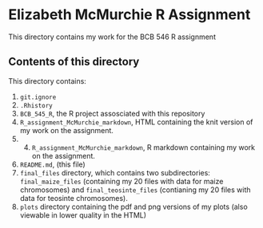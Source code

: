 # Elizabeth McMurchie R Assignment
This directory contains my work for the BCB 546 R assignment

## Contents of this directory
This directory contains: 
1. `git.ignore`
2. `.Rhistory`
3. `BCB_545_R`, the R project assosciated with this repository
4. `R_assignment_McMurchie_markdown`, HTML containing the knit version of my work on the assignment.
5. 4. `R_assignment_McMurchie_markdown`, R markdown containing my work on the assignment.
6. `README.md`, (this file)
7. `final_files` directory, which contains two subdirectories: `final_maize_files` (containing my 20 files with data for maize chromosomes) and `final_teosinte_files` (contianing my 20 files with data for teosinte chromosomes).
8. `plots` directory containing the pdf and png versions of my plots (also viewable in lower quality in the HTML)